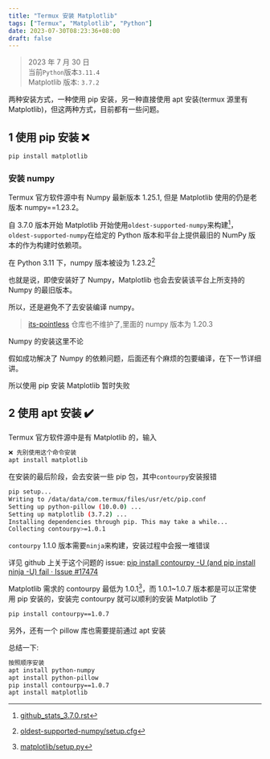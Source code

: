 ```yaml
---
title: "Termux 安装 Matplotlib"
tags: ["Termux", "Matplotlib", "Python"]
date: 2023-07-30T08:23:36+08:00
draft: false
---
```


> 2023 年 7 月 30 日  
> 当前`Python`版本`3.11.4`  
> Matplotlib 版本: `3.7.2`

两种安装方式，一种使用 pip 安装，另一种直接使用 apt 安装(termux 源里有 Matplotlib)，但这两种方式，目前都有一些问题。

## 1 使用 pip 安装 ❌

```bash
pip install matplotlib
```

### 安装 numpy

Termux 官方软件源中有 Numpy 最新版本 1.25.1, 但是 Matplotlib 使用的仍是老版本 numpy==1.23.2。

自 3.7.0 版本开始 Matplotlib 开始使用`oldest-supported-numpy`来构建[^1]，`oldest-supported-numpy`在给定的 Python 版本和平台上提供最旧的 NumPy 版本的作为构建时依赖项。

在 Python 3.11 下，numpy 版本被设为 1.23.2[^2]

也就是说，即使安装好了 Numpy，Matplotlib 也会去安装该平台上所支持的 Numpy 的最旧版本。

所以，还是避免不了去安装编译 numpy。

> [its-pointless](https://github.com/its-pointless/its-pointless.github.io/tree/master/files/24/dists/termux/extras/binary-aarch64) 仓库也不维护了,里面的 numpy 版本为 1.20.3

Numpy 的安装这里不论

假如成功解决了 Numpy 的依赖问题，后面还有个麻烦的包要编译，在下一节详细讲。

所以使用 pip 安装 Matplotlib 暂时失败

## 2 使用 apt 安装 ✔️

Termux 官方软件源中是有 Matplotlib 的，输入

```bash
❌ 先别使用这个命令安装
apt install matplotlib
```

在安装的最后阶段，会去安装一些 pip 包，其中`contourpy`安装报错

```bash
pip setup...
Writing to /data/data/com.termux/files/usr/etc/pip.conf
Setting up python-pillow (10.0.0) ...
Setting up matplotlib (3.7.2) ...
Installing dependencies through pip. This may take a while...
Collecting contourpy>=1.0.1
```

`contourpy` 1.1.0 版本需要`ninja`来构建，安装过程中会报一堆错误

详见 github 上关于这个问题的 issue: [pip install contourpy -U (and pip install ninja -U) fail · Issue #17474](https://github.com/termux/termux-packages/issues/17474)

Matplotlib 需求的 contourpy 最低为 1.0.1[^3]，而 1.0.1~1.0.7 版本都是可以正常使用 pip 安装的，安装完 contourpy 就可以顺利的安装 Matplotlib 了

```bash
pip install contourpy==1.0.7
```

另外，还有一个 pillow 库也需要提前通过 apt 安装

总结一下:

```bash
按照顺序安装
apt install python-numpy
apt install python-pillow
pip install contourpy==1.0.7
apt install matplotlib
```

[^1]: [github_stats_3.7.0.rst](https://github.com/matplotlib/matplotlib/blob/8c58e422129b00cf203eeb4d9a1c7bd2327a41fc/doc/users/prev_whats_new/github_stats_3.7.0.rst?plain=1#L472)

[^2]: [oldest-supported-numpy/setup.cfg](https://github.com/scipy/oldest-supported-numpy/blob/66810804478e971dd08c8ea3936bca2757a1fbcb/setup.cfg#L65C4-L65C87)

[^3]: [matplotlib/setup.py](https://github.com/matplotlib/matplotlib/blob/c36a03fbe6e64d8540891d705a74c328015b567e/setup.py#L331)
